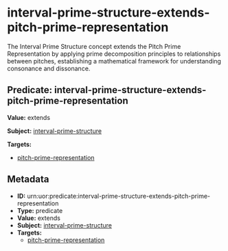 # interval-prime-structure-extends-pitch-prime-representation

The Interval Prime Structure concept extends the Pitch Prime Representation by applying prime decomposition principles to relationships between pitches, establishing a mathematical framework for understanding consonance and dissonance.

## Predicate: interval-prime-structure-extends-pitch-prime-representation

**Value:** extends

**Subject:** [interval-prime-structure](../Concepts/interval-prime-structure.md)

**Targets:**

- [pitch-prime-representation](../Concepts/pitch-prime-representation.md)

## Metadata

- **ID:** urn:uor:predicate:interval-prime-structure-extends-pitch-prime-representation
- **Type:** predicate
- **Value:** extends
- **Subject:** [interval-prime-structure](../Concepts/interval-prime-structure.md)
- **Targets:**
  - [pitch-prime-representation](../Concepts/pitch-prime-representation.md)
